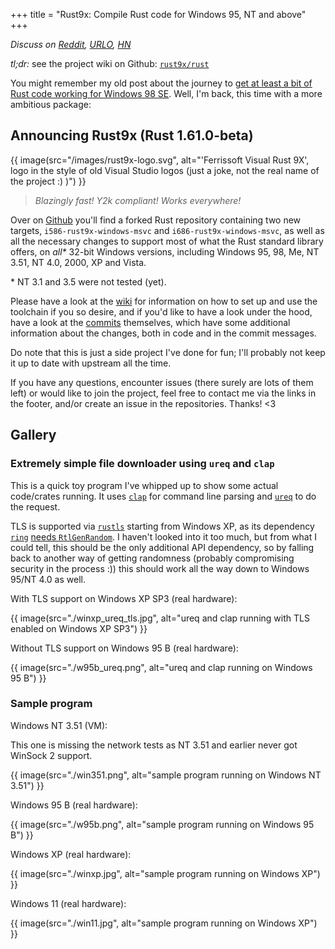 +++
title = "Rust9x: Compile Rust code for Windows 95, NT and above"
+++

*Discuss on
[Reddit](https://www.reddit.com/r/rust/comments/u8skda/rust9x_compile_rust_code_for_windows_95_nt_and/),
[URLO](https://users.rust-lang.org/t/rust9x-compile-rust-code-for-windows-95-nt-and-above/74581),
[HN](https://news.ycombinator.com/item?id=31112273)*

*tl;dr:* see the project wiki on Github: [`rust9x/rust`](https://github.com/rust9x/rust/wiki)

You might remember my old post about the journey to [get at least a bit of Rust code working for
Windows 98 SE](@/blog/2020-05-26-compiling-rust-for-legacy-windows/index.md). Well, I'm back, this
time with a more ambitious package:

## Announcing Rust9x (Rust 1.61.0-beta)

{{ image(src="/images/rust9x-logo.svg",
   alt="'Ferrissoft Visual Rust 9X', logo in the style of old Visual Studio logos (just a joke, not the real name of the project :) )") }}

> *Blazingly fast! Y2k compliant! Works everywhere!*

Over on [Github](https://github.com/rust9x/rust/) you'll find a forked Rust repository containing
two new targets, `i586-rust9x-windows-msvc` and `i686-rust9x-windows-msvc`, as well as all the
necessary changes to support most of what the Rust standard library offers, on *all\** 32-bit
Windows versions, including Windows 95, 98, Me, NT 3.51, NT 4.0, 2000, XP and Vista.

\* NT 3.1 and 3.5 were not tested (yet).

Please have a look at the [wiki](https://github.com/rust9x/rust/wiki) for information on how to set
up and use the toolchain if you so desire, and if you'd like to have a look under the hood, have a
look at the [commits](https://github.com/rust9x/rust/commits/rust9x) themselves, which have some
additional information about the changes, both in code and in the commit messages.

Do note that this is just a side project I've done for fun; I'll probably not keep it up to date
with upstream all the time.

If you have any questions, encounter issues (there surely are lots of
them left) or would like to join the project, feel free to contact me via the links in the footer,
and/or create an issue in the repositories. Thanks! <3

## Gallery

### Extremely simple file downloader using `ureq` and `clap`

This is a quick toy program I've whipped up to show some actual code/crates running. It uses
[`clap`](https://docs.rs/clap/latest/clap/) for command line parsing and
[`ureq`](https://docs.rs/ureq/latest/ureq/) to do the request.

TLS is supported via [`rustls`](https://docs.rs/rustls/latest/rustls/) starting from Windows XP, as
its dependency [`ring`](https://docs.rs/ring/latest/ring/) [needs
`RtlGenRandom`](https://github.com/briansmith/ring/blob/main/src/rand.rs#L272). I haven't looked
into it too much, but from what I could tell, this should be the only additional API dependency, so
by falling back to another way of getting randomness (probably compromising security in the process
:)) this should work all the way down to Windows 95/NT 4.0 as well.

With TLS support on Windows XP SP3 (real hardware):

{{ image(src="./winxp_ureq_tls.jpg", alt="ureq and clap running with TLS enabled on Windows XP SP3") }}

Without TLS support on Windows 95 B (real hardware):

{{ image(src="./w95b_ureq.png", alt="ureq and clap running on Windows 95 B") }}

### Sample program

Windows NT 3.51 (VM):

This one is missing the network tests as NT 3.51 and earlier never got WinSock 2 support.

{{ image(src="./win351.png", alt="sample program running on Windows NT 3.51") }}

Windows 95 B (real hardware):

{{ image(src="./w95b.png", alt="sample program running on Windows 95 B") }}

Windows XP (real hardware):

{{ image(src="./winxp.jpg", alt="sample program running on Windows XP") }}

Windows 11 (real hardware):

{{ image(src="./win11.jpg", alt="sample program running on Windows XP") }}
